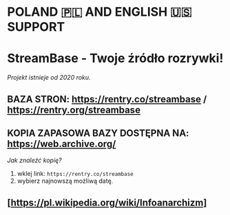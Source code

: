 # POLAND 🇵🇱 AND ENGLISH 🇺🇸 SUPPORT 
# StreamBase - Twoje źródło rozrywki!
*Projekt istnieje od 2020 roku.*
## BAZA STRON: https://rentry.co/streambase / https://rentry.org/streambase
## KOPIA ZAPASOWA BAZY DOSTĘPNA NA: https://web.archive.org/
*Jak znaleźć kopię?*
1. wklej link: `https://rentry.co/streambase`
2. wybierz najnowszą możliwą datę. 
## [https://pl.wikipedia.org/wiki/Infoanarchizm]
